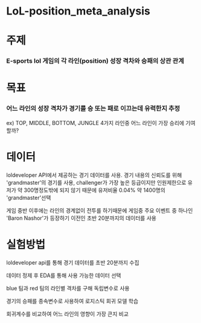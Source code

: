 # LoL-position_meta_analysis


# 주제
### E-sports lol 게임의 각 라인(position) 성장 격차와 승패의 상관 관계
# 목표
### 어느 라인의 성장 격차가 경기를 승 또는 패로 이끄는데 유력한지 추정

ex) TOP, MIDDLE, BOTTOM, JUNGLE 4가지 라인중 어느 라인이 가장 승리에 기여할까?

# 데이터
loldeveloper API에서 제공하는 경기 데이터를 사용. 경기 내용의 신뢰도를 위해 'grandmaster'의 경기를 사용, challenger가 가장 높은 등급이지만 인원제한으로 유저가 약 300명정도밖에 되지 않기 때문에 유저비율 0.04% 약 1400명의 'grandmaster'선택

게임 중반 이후에는 라인의 경계없이 전투를 하기때문에 게임중 주요 이벤트 중 하나인 'Baron Nashor'가 등장하기 이전인 초반 20분까지의 데이터를 사용

# 실험방법

loldeveloper api를 통해 경기 데이터를 초반 20분까지 수집

데이터 정제 후 EDA를 통해 사용 가능한 데이터 선택

blue 팀과 red 팀의 라인별 격차를 구해 독립변수로 사용

경기의 승패를 종속변수로 사용하여 로지스틱 회귀 모델 학습

회귀계수를 비교하여 어느 라인의 영향이 가장 큰지 비교
